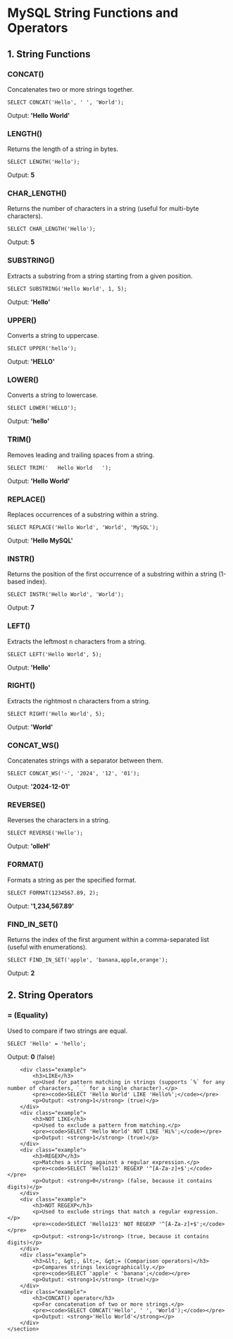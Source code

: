 <!DOCTYPE html>
<html lang="en">
<head>
    <meta charset="UTF-8">
    <meta name="viewport" content="width=device-width, initial-scale=1.0">
</head>
<body>
    <h1>MySQL String Functions and Operators</h1>
    <section>
        <h2>1. String Functions</h2>
        <div class="example">
            <h3>CONCAT()</h3>
            <p>Concatenates two or more strings together.</p>
            <pre><code>SELECT CONCAT('Hello', ' ', 'World');</code></pre>
            <p>Output: <strong>'Hello World'</strong></p>
        </div>
        <div class="example">
            <h3>LENGTH()</h3>
            <p>Returns the length of a string in bytes.</p>
            <pre><code>SELECT LENGTH('Hello');</code></pre>
            <p>Output: <strong>5</strong></p>
        </div>
        <div class="example">
            <h3>CHAR_LENGTH()</h3>
            <p>Returns the number of characters in a string (useful for multi-byte characters).</p>
            <pre><code>SELECT CHAR_LENGTH('Hello');</code></pre>
            <p>Output: <strong>5</strong></p>
        </div>
        <div class="example">
            <h3>SUBSTRING()</h3>
            <p>Extracts a substring from a string starting from a given position.</p>
            <pre><code>SELECT SUBSTRING('Hello World', 1, 5);</code></pre>
            <p>Output: <strong>'Hello'</strong></p>
        </div>
        <div class="example">
            <h3>UPPER()</h3>
            <p>Converts a string to uppercase.</p>
            <pre><code>SELECT UPPER('hello');</code></pre>
            <p>Output: <strong>'HELLO'</strong></p>
        </div>
        <div class="example">
            <h3>LOWER()</h3>
            <p>Converts a string to lowercase.</p>
            <pre><code>SELECT LOWER('HELLO');</code></pre>
            <p>Output: <strong>'hello'</strong></p>
        </div>
        <div class="example">
            <h3>TRIM()</h3>
            <p>Removes leading and trailing spaces from a string.</p>
            <pre><code>SELECT TRIM('   Hello World   ');</code></pre>
            <p>Output: <strong>'Hello World'</strong></p>
        </div>
        <div class="example">
            <h3>REPLACE()</h3>
            <p>Replaces occurrences of a substring within a string.</p>
            <pre><code>SELECT REPLACE('Hello World', 'World', 'MySQL');</code></pre>
            <p>Output: <strong>'Hello MySQL'</strong></p>
        </div>
        <div class="example">
            <h3>INSTR()</h3>
            <p>Returns the position of the first occurrence of a substring within a string (1-based index).</p>
            <pre><code>SELECT INSTR('Hello World', 'World');</code></pre>
            <p>Output: <strong>7</strong></p>
        </div>
        <div class="example">
            <h3>LEFT()</h3>
            <p>Extracts the leftmost n characters from a string.</p>
            <pre><code>SELECT LEFT('Hello World', 5);</code></pre>
            <p>Output: <strong>'Hello'</strong></p>
        </div>
        <div class="example">
            <h3>RIGHT()</h3>
            <p>Extracts the rightmost n characters from a string.</p>
            <pre><code>SELECT RIGHT('Hello World', 5);</code></pre>
            <p>Output: <strong>'World'</strong></p>
        </div>
        <div class="example">
            <h3>CONCAT_WS()</h3>
            <p>Concatenates strings with a separator between them.</p>
            <pre><code>SELECT CONCAT_WS('-', '2024', '12', '01');</code></pre>
            <p>Output: <strong>'2024-12-01'</strong></p>
        </div>
        <div class="example">
            <h3>REVERSE()</h3>
            <p>Reverses the characters in a string.</p>
            <pre><code>SELECT REVERSE('Hello');</code></pre>
            <p>Output: <strong>'olleH'</strong></p>
        </div>
        <div class="example">
            <h3>FORMAT()</h3>
            <p>Formats a string as per the specified format.</p>
            <pre><code>SELECT FORMAT(1234567.89, 2);</code></pre>
            <p>Output: <strong>'1,234,567.89'</strong></p>
        </div>
        <div class="example">
            <h3>FIND_IN_SET()</h3>
            <p>Returns the index of the first argument within a comma-separated list (useful with enumerations).</p>
            <pre><code>SELECT FIND_IN_SET('apple', 'banana,apple,orange');</code></pre>
            <p>Output: <strong>2</strong></p>
        </div>
    </section>
    <section>
        <h2>2. String Operators</h2>
        <div class="example">
            <h3>= (Equality)</h3>
            <p>Used to compare if two strings are equal.</p>
            <pre><code>SELECT 'Hello' = 'hello';</code></pre>
            <p>Output: <strong>0</strong> (false)</p>
        </div>

        <div class="example">
            <h3>LIKE</h3>
            <p>Used for pattern matching in strings (supports `%` for any number of characters, `_` for a single character).</p>
            <pre><code>SELECT 'Hello World' LIKE 'Hello%';</code></pre>
            <p>Output: <strong>1</strong> (true)</p>
        </div>
        <div class="example">
            <h3>NOT LIKE</h3>
            <p>Used to exclude a pattern from matching.</p>
            <pre><code>SELECT 'Hello World' NOT LIKE 'Hi%';</code></pre>
            <p>Output: <strong>1</strong> (true)</p>
        </div>
        <div class="example">
            <h3>REGEXP</h3>
            <p>Matches a string against a regular expression.</p>
            <pre><code>SELECT 'Hello123' REGEXP '^[A-Za-z]+$';</code></pre>
            <p>Output: <strong>0</strong> (false, because it contains digits)</p>
        </div>
        <div class="example">
            <h3>NOT REGEXP</h3>
            <p>Used to exclude strings that match a regular expression.</p>
            <pre><code>SELECT 'Hello123' NOT REGEXP '^[A-Za-z]+$';</code></pre>
            <p>Output: <strong>1</strong> (true, because it contains digits)</p>
        </div>
        <div class="example">
            <h3>&lt;, &gt;, &lt;=, &gt;= (Comparison operators)</h3>
            <p>Compares strings lexicographically.</p>
            <pre><code>SELECT 'apple' < 'banana';</code></pre>
            <p>Output: <strong>1</strong> (true)</p>
        </div>
        <div class="example">
            <h3>CONCAT() operator</h3>
            <p>For concatenation of two or more strings.</p>
            <pre><code>SELECT CONCAT('Hello', ' ', 'World');</code></pre>
            <p>Output: <strong>'Hello World'</strong></p>
        </div>
    </section>
</body>
</html>
